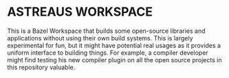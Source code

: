 ASTREAUS WORKSPACE
==================

This is a Bazel Workspace that builds some open-source libraries and applications without using their own build systems.
This is largely experimental for fun, but it might have potential real usages as it provides a uniform interface to building things.
For example, a compiler developer might find testing his new compiler plugin on all the open source projects in this repository valuable.
